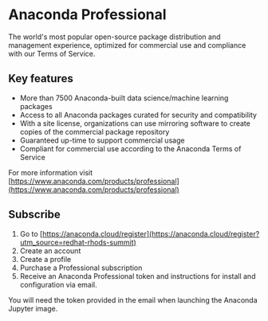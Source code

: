 # Anaconda Professional

The world's most popular open-source package distribution and management experience, optimized for commercial use and compliance with our Terms of Service.

## Key features

* More than 7500 Anaconda-built data science/machine learning packages
* Access to all Anaconda packages curated for security and compatibility
* With a site license, organizations can use mirroring software to create copies of the commercial package repository
* Guaranteed up-time to support commercial usage
* Compliant for commercial use according to the Anaconda Terms of Service

For more information visit [https://www.anaconda.com/products/professional](https://www.anaconda.com/products/professional)

## Subscribe

1. Go to [https://anaconda.cloud/register](https://anaconda.cloud/register?utm_source=redhat-rhods-summit)
1. Create an account
1. Create a profile
1. Purchase a Professional subscription
1. Receive an Anaconda Professional token and instructions for install and configuration via email.

You will need the token provided in the email when launching the Anaconda Jupyter image.
